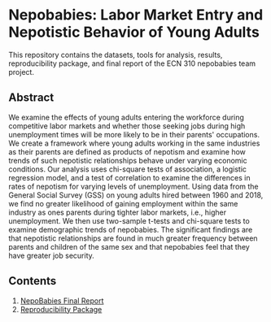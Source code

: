 # Nepobabies: Labor Market Entry and Nepotistic Behavior of Young Adults

This repository contains the datasets, tools for analysis, results, reproducibility package, and final report of the ECN 310 nepobabies team project.

## Abstract
We examine the effects of young adults entering the workforce during competitive labor markets and whether those seeking jobs during high unemployment times will be more likely to be in their parents' occupations. We create a framework where young adults working in the same industries as their parents are defined as products of nepotism and examine how trends of such nepotistic relationships behave under varying economic conditions. Our analysis uses chi-square tests of association, a logistic regression model, and a test of correlation to examine the differences in rates of nepotism for varying levels of unemployment. Using data from the General Social Survey (GSS) on young adults hired between 1960 and 2018, we find no greater likelihood of gaining employment within the same industry as ones parents during tighter labor markets, i.e., higher unemployment. We then use two-sample t-tests and chi-square tests to examine demographic trends of nepobabies. The significant findings are that nepotistic relationships are found in much greater frequency between parents and children of the same sex and that nepobabies feel that they have greater job security.

## Contents
1. [NepoBabies Final Report](https://github.com/ecn310/course-project-nepobabies/blob/main/Final%20Report/NepoBabies.6.25.24.pdf)
2. [Reproducibility Package](https://github.com/ecn310/course-project-nepobabies/blob/main/Final%20Report/ReproducibilityPackage.md)

